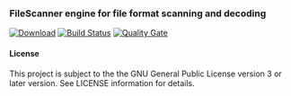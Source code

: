 ### FileScanner engine for file format scanning and decoding
[![Download](https://api.bintray.com/packages/hdecarne/maven/filescanner-engine/images/download.svg)](https://bintray.com/hdecarne/maven/filescanner-engine/_latestVersion)
[![Build Status](https://travis-ci.org/hdecarne/filescanner-engine.svg?branch=master)](https://travis-ci.org/hdecarne/filescanner-engine)
[![Quality Gate](https://sonarcloud.io/api/badges/gate?key=de.carne.common:filescanner-engine)](https://sonarcloud.io/dashboard/index/de.carne.common:filescanner-engine)

#### License
This project is subject to the the GNU General Public License version 3 or later version.
See LICENSE information for details.
